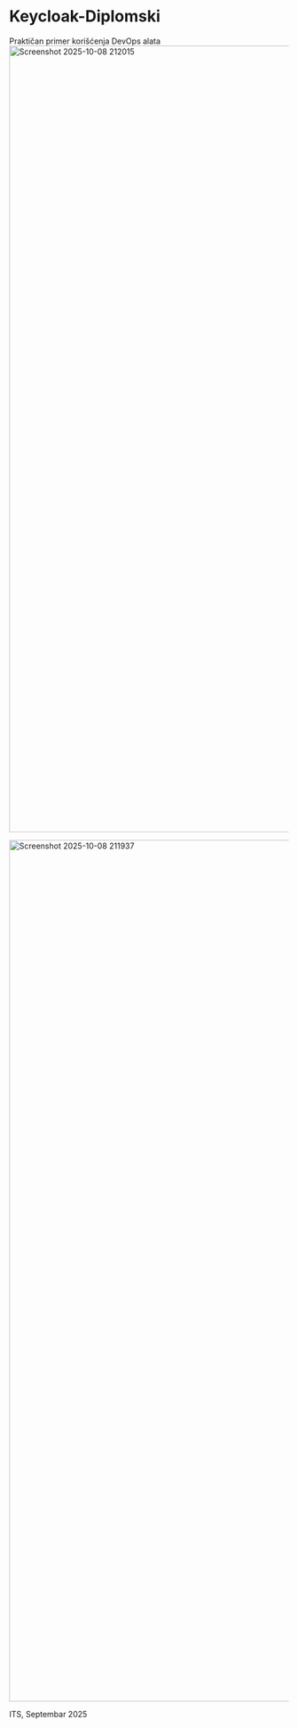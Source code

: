 # Keycloak-Diplomski
Praktičan primer korišćenja DevOps alata
<img width="2907" height="1415" alt="Screenshot 2025-10-08 212015" src="https://github.com/user-attachments/assets/f37ca677-3296-46c0-baab-0a40605c89a9" />

<img width="2571" height="1550" alt="Screenshot 2025-10-08 211937" src="https://github.com/user-attachments/assets/25a3e74d-4390-4f99-ad24-c1ab6a6a2ec5" />

ITS, Septembar 2025
